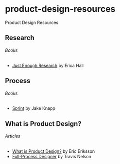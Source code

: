 # product-design-resources
Product Design Resources

<h2>Research</h2>
  <h6>Books</h6>
    <ul>
      <li><a href="https://abookapart.com/products/just-enough-research">Just Enough Research</a> by Erica Hall</li>
    </ul>

<h2>Process</h2>
  <h6>Books</h6>
    <ul>
      <li><a href="http://www.gv.com/sprint/">Sprint</a> by Jake Knapp</li>
    </ul>
    
<h2>What is Product Design?</h2>
    <h6>Articles</h6>
    <ul>
      <li><a href="https://medium.com/@ericeriksson/what-is-product-design-9709572cb3ff">What is Product Design?</a> by Eric Eriksson</li>
      <li><a href="http://www.travandlos.com/26">Full-Process Designer</a> by Travis Nelson</li>
    </ul>
